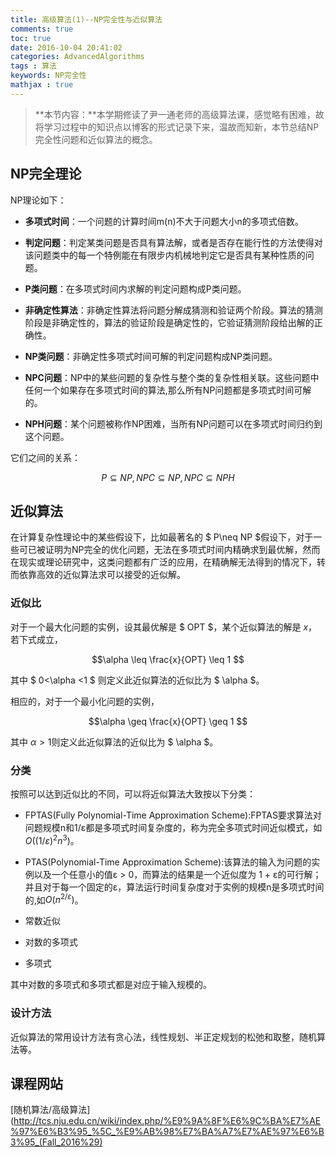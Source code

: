 ```yaml
---
title: 高级算法(1)--NP完全性与近似算法
comments: true
toc: true
date: 2016-10-04 20:41:02
categories: AdvancedAlgorithms
tags : 算法
keywords: NP完全性
mathjax : true
---
```


>**本节内容：**本学期修读了尹一通老师的高级算法课，感觉略有困难，故将学习过程中的知识点以博客的形式记录下来，温故而知新，本节总结NP完全性问题和近似算法的概念。

<!-- more -->

## NP完全理论

NP理论如下：

- **多项式时间**：一个问题的计算时间m(n)不大于问题大小n的多项式倍数。

- **判定问题**：判定某类问题是否具有算法解，或者是否存在能行性的方法使得对该问题类中的每一个特例能在有限步内机械地判定它是否具有某种性质的问题。

- **P类问题**：在多项式时间内求解的判定问题构成P类问题。

- **非确定性算法**：非确定性算法将问题分解成猜测和验证两个阶段。算法的猜测阶段是非确定性的，算法的验证阶段是确定性的，它验证猜测阶段给出解的正确性。

- **NP类问题**：非确定性多项式时间可解的判定问题构成NP类问题。

- **NPC问题**：NP中的某些问题的复杂性与整个类的复杂性相关联。这些问题中任何一个如果存在多项式时间的算法,那么所有NP问题都是多项式时间可解的。

- **NPH问题**：某个问题被称作NP困难，当所有NP问题可以在多项式时间归约到这个问题。

它们之间的关系：

$$P \subseteq NP, NPC \subseteq NP, NPC \subseteq NPH$$


## 近似算法

在计算复杂性理论中的某些假设下，比如最著名的 $ P\neq NP  $假设下，对于一些可已被证明为NP完全的优化问题，无法在多项式时间内精确求到最优解，然而在现实或理论研究中，这类问题都有广泛的应用，在精确解无法得到的情况下，转而依靠高效的近似算法求可以接受的近似解。

### 近似比

对于一个最大化问题的实例，设其最优解是 $ OPT $，某个近似算法的解是 $x$，若下式成立，

$$\alpha \leq \frac{x}{OPT} \leq 1 $$

其中 $ 0<\alpha <1 $ 则定义此近似算法的近似比为 $ \alpha $。

相应的，对于一个最小化问题的实例，

$$\alpha \geq \frac{x}{OPT} \geq 1 $$

其中 $\alpha >1$则定义此近似算法的近似比为 $ \alpha $。

### 分类

按照可以达到近似比的不同，可以将近似算法大致按以下分类：

- FPTAS(Fully Polynomial-Time Approximation Scheme):FPTAS要求算法对问题规模n和1/ε都是多项式时间复杂度的，称为完全多项式时间近似模式，如$O((1/ε)^2n^3)$。

- PTAS(Polynomial-Time Approximation Scheme):该算法的输入为问题的实例以及一个任意小的值ε > 0，而算法的结果是一个近似度为 1 + ε的可行解；并且对于每一个固定的ε，算法运行时间复杂度对于实例的规模n是多项式时间的,如$O(n^{2/ε})$。

- 常数近似

- 对数的多项式

- 多项式

其中对数的多项式和多项式都是对应于输入规模的。

### 设计方法

近似算法的常用设计方法有贪心法，线性规划、半正定规划的松弛和取整，随机算法等。

## 课程网站

[随机算法/高级算法](http://tcs.nju.edu.cn/wiki/index.php/%E9%9A%8F%E6%9C%BA%E7%AE%97%E6%B3%95_%5C_%E9%AB%98%E7%BA%A7%E7%AE%97%E6%B3%95_(Fall_2016%29)